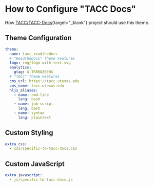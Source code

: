 # How to Configure "TACC Docs"

How [TACC/TACC-Docs][tacc-docs]{target="_blank"} project should use this theme.

[tacc-docs]: https://github.com/TACC/TACC-Docs

## Theme Configuration

```yaml
theme:
  name: tacc_readthedocs
  # "ReadTheDocs" Theme Features
  logo: img/logo-with-text.svg
  analytics:
    gtag: G-TRRRQZ0EHX
  # "TACC" Theme Features
  cms_url: https://tacc.utexas.edu
  cms_name: tacc.utexas.edu
  hljs_aliases:
    - name: cmd-line
      lang: bash
    - name: job-script
      lang: bash
    - name: syntax
      lang: plaintext
```

## Custom Styling

```yaml
extra_css:
  - css/specific-to-tacc-docs.css
```

## Custom JavaScript

```yaml
extra_javascript:
  - js/specific-to-tacc-docs.js
```
